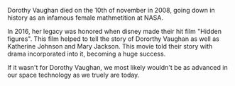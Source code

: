 Dorothy Vaughan died on the 10th of november in 2008, going down in history as an infamous female mathmetition at NASA.

In 2016, her legacy was honored when disney made their hit film "Hidden figures". This film helped to tell the story of Dororthy Vaughan as well as Katherine Johnson and Mary Jackson. This movie told their story with drama incorporated into it, becoming a huge success.

If it wasn't for Dorothy Vaughan, we most likely wouldn't be as advanced in our space technology as we truely are today.
